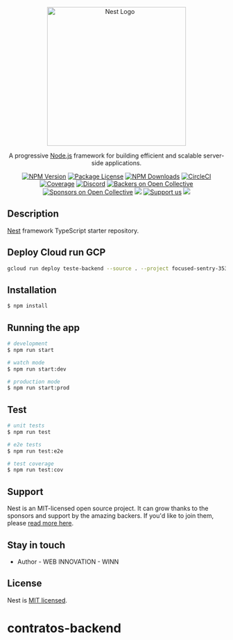 <p align="center">
  <a href="http://nestjs.com/" target="blank"><img src="https://nestjs.com/img/logo_text.svg" width="320" alt="Nest Logo" /></a>
</p>

[circleci-image]: https://img.shields.io/circleci/build/github/nestjs/nest/master?token=abc123def456
[circleci-url]: https://circleci.com/gh/nestjs/nest

  <p align="center">A progressive <a href="http://nodejs.org" target="_blank">Node.js</a> framework for building efficient and scalable server-side applications.</p>
    <p align="center">
<a href="https://www.npmjs.com/~nestjscore" target="_blank"><img src="https://img.shields.io/npm/v/@nestjs/core.svg" alt="NPM Version" /></a>
<a href="https://www.npmjs.com/~nestjscore" target="_blank"><img src="https://img.shields.io/npm/l/@nestjs/core.svg" alt="Package License" /></a>
<a href="https://www.npmjs.com/~nestjscore" target="_blank"><img src="https://img.shields.io/npm/dm/@nestjs/common.svg" alt="NPM Downloads" /></a>
<a href="https://circleci.com/gh/nestjs/nest" target="_blank"><img src="https://img.shields.io/circleci/build/github/nestjs/nest/master" alt="CircleCI" /></a>
<a href="https://coveralls.io/github/nestjs/nest?branch=master" target="_blank"><img src="https://coveralls.io/repos/github/nestjs/nest/badge.svg?branch=master#9" alt="Coverage" /></a>
<a href="https://discord.gg/G7Qnnhy" target="_blank"><img src="https://img.shields.io/badge/discord-online-brightgreen.svg" alt="Discord"/></a>
<a href="https://opencollective.com/nest#backer" target="_blank"><img src="https://opencollective.com/nest/backers/badge.svg" alt="Backers on Open Collective" /></a>
<a href="https://opencollective.com/nest#sponsor" target="_blank"><img src="https://opencollective.com/nest/sponsors/badge.svg" alt="Sponsors on Open Collective" /></a>
  <a href="https://paypal.me/kamilmysliwiec" target="_blank"><img src="https://img.shields.io/badge/Donate-PayPal-ff3f59.svg"/></a>
    <a href="https://opencollective.com/nest#sponsor"  target="_blank"><img src="https://img.shields.io/badge/Support%20us-Open%20Collective-41B883.svg" alt="Support us"></a>
  <a href="https://twitter.com/nestframework" target="_blank"><img src="https://img.shields.io/twitter/follow/nestframework.svg?style=social&label=Follow"></a>
</p>
  <!--[![Backers on Open Collective](https://opencollective.com/nest/backers/badge.svg)](https://opencollective.com/nest#backer)
  [![Sponsors on Open Collective](https://opencollective.com/nest/sponsors/badge.svg)](https://opencollective.com/nest#sponsor)-->

## Description

[Nest](https://github.com/nestjs/nest) framework TypeScript starter repository.

## Deploy Cloud run GCP

```bash
gcloud run deploy teste-backend --source . --project focused-sentry-353319 --platform=managed --region southamerica-east1 --allow-unauthenticated --add-cloudsql-instances focused-sentry-353319:southamerica-east1:db-winn-contratos --set-env-vars="mysql://web-innovation:webinnovation2022@34.95.178.210:3306/db-winn-contratos?connection_limit=1&pool_timeout=0&connect_timeout=0" --set-env-vars="PROJECT_ID=unique-moon-351412" --set-env-vars="PRIVATE_KEY=-----BEGIN PRIVATE KEY-----\nMIIEvQIBADANBgkqhkiG9w0BAQEFAASCBKcwggSjAgEAAoIBAQCe65UhMuHcdpXP\ncA60/M4QyToHl5BCJTHurefmjkqq7AvM9GApdzH0HbR0zy0iHidy3VO+98DXjRDg\n7X3/3PRx2B3IDgCjv+dHCPzyOaq7eiDS18PkKEp6Ya5rF4aAgynrFfexr7jqdnL7\nCABxgSKC51/NcAlS6J/tLfUcjQijcTxP3jnF+qdFMR+qkEFevHTRF3rbZ1+m/AmJ\n8PL5oWwskmL9OuewNHYTAnswxRf5owfn5Hz5C9E8K3/P8zTLpmSkxlEYnisxC3Fj\nIl5cgEh3+hSv5xY4V7oF3HWJD7/Hm+ENT8l4WR/GW04T2plvLxl+aR2PXBgqn+bo\nbvSs2kr7AgMBAAECggEAG1EBPEijvCKCE7r+PCvsO8Rq/h0WRdhg4dbwspeozAJw\n8NTcpqP/aSel+iIWbvPh8gOLPpsVgbeUvCT2cIGJXvw3+kg14e+9kF9CI1y4NSuD\n8tn1qQUn8CtUMMJFc1eYX/lRrzA2R87+apnwgZIh3YBp3kUwxRiJTNqGdFblsjoh\n/zAu4LEP+yez1KSgL45tMQqkF9dXmeJ/LAo9JWDoguN3gjqjzrAexAra1ZutrDl2\nQhwL5SJnJqB0eNBl0gRh7grzkIk1YWw/7vamorNHwsXo94NFkPtkQn3mEUM1Hrcr\ne3cj2FBaprPrAkZVf6L4qvpKQAEHoMTkiDKrOVYsAQKBgQDbU0mCXCzxIoMkrKOs\nUMAGlHhSaoQA1SsoYiMe+aPTRg4LNHDHdcvPbdmvR0WeceKOZxMiWqwF9yFrqfT0\nsz5rx+cfkWZOLR0K5bfBYfHkAWr0NTVO6WrTk4eCu/EWPVwbR8R3P7TwBPad+Gf7\n86J0vvPY4UpjkQMAHA6T4LvOAQKBgQC5foUUed8mMFJrs4i1aUg/b1NX7QDtB3IA\nEoYaXbVVXZkJXcuxb2IM4ePOMmOPzaEDC9I9exM55ULpjh+NGg97LrVMCZkhG80Z\niY+qGx+YqWz6CpAHnXEtq5K5x6jSuE5+d9UaX/85hqiHg/nhi6DREDOtkrObyeRp\nPT+NoldQ+wKBgBsneqhrJR1NupLl1PXWoY+u/h6mFWXM/qTnUZXaLpBP0hlNCtGH\nIg6yeQscdeAiFXywAkx0kWvDpx2fUzagoo/RlinwZIw1Ra09t7x3le02x7kohUsZ\n1yIO1+41uqmYOzkdb5OcDZjR5H62bJljFrABnEszyXP+VjLDRoLEhjwBAoGAIon/\nZ6eluGuo/Srp2rWm4UDuaOHVmU0YmhDY7ZHjUOjjtQ3E/t35iOKK03sodL9aKsIJ\nvK7tDou04N4428ItfcddtLHY1IRjtUya9pakVH2/r/NFjFVxnIplALi/o7Tz0LKp\neIbFdEWxncIiRjAEmskEhl5ZmTmHkVz5N3sx/P8CgYEAuniMYCOY6uSOXzZUXZdW\nhEZwBWkfyk46ijd2JDT5DzvHK0GPqUrndEy1ubDbttvlVcG2UdAWI6BG2hvx6hTh\nRnVI8z0bnKQyfsLYjtphvqC6pxFhOBJlPiuQot10iT7C/r4rES6PZlQ3WCowJV++\nNBMBsGejZRy/R2nKGRofB9Q=\n-----END PRIVATE KEY-----\n" --set-env-vars="CLIENT_EMAIL=storage@focused-sentry-353319.iam.gserviceaccount.com" --set-env-vars="STORAGE_MEDIA_BUCKET=storage-winndev" --set-env-vars="PRIVILEGIO_API=https://portalws.gpssa.com.br/SRH_API/api/Acesso/BuscarAcesso/" --set-env-vars="ACESSO_API=https://portalws.gpssa.com.br/SRH_API/api/Acesso/BuscarAcessoCRs/OEP_EC/" --set-env-vars="IDSIGA_API_PORTAL=https://portalws.gpssa.com.br/SRH_API/api/Acesso/BuscarIdSiga" --set-env-vars="IDSIGA_API=http://localhost:8743/api/v1/cookies/idSiga" --port 3022
```

## Installation

```bash
$ npm install
```

## Running the app

```bash
# development
$ npm run start

# watch mode
$ npm run start:dev

# production mode
$ npm run start:prod
```

## Test

```bash
# unit tests
$ npm run test

# e2e tests
$ npm run test:e2e

# test coverage
$ npm run test:cov
```

## Support

Nest is an MIT-licensed open source project. It can grow thanks to the sponsors and support by the amazing backers. If you'd like to join them, please [read more here](https://docs.nestjs.com/support).

## Stay in touch

- Author - WEB INNOVATION - WINN

## License

Nest is [MIT licensed](LICENSE).

# contratos-backend
